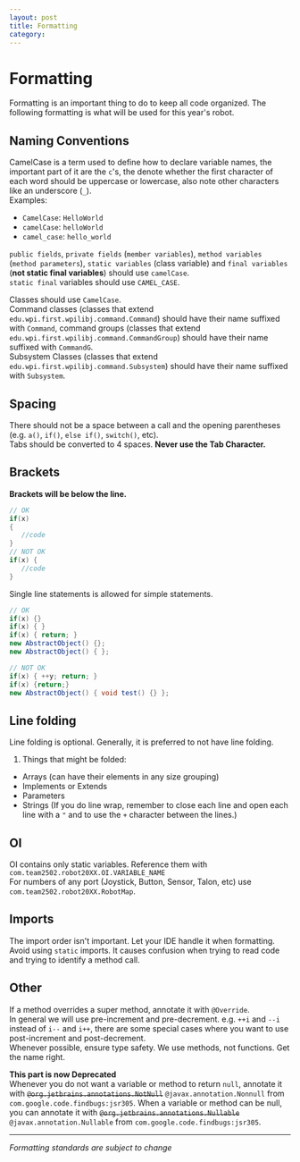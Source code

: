 ```yaml
---
layout: post
title: Formatting
category:
---
```

# Formatting
Formatting is an important thing to do to keep all code organized. The following formatting is what will be used for this year's robot.  


## Naming Conventions
CamelCase is a term used to define how to declare variable names, the important part of it are the `c`'s, the denote whether the first character of each word should be uppercase or lowercase, also note other characters like an underscore (`_`).  
Examples:
* `CamelCase`: `HelloWorld`
* `camelCase`: `helloWorld`
* `camel_case`: `hello_world`

`public fields`, `private fields` (`member variables`), `method variables` (`method parameters`), `static variables` (class variable) and `final variables` (**not static final variables**) should use `camelCase`.  
`static final` variables should use `CAMEL_CASE`.  

Classes should use `CamelCase`.  
Command classes (classes that extend `edu.wpi.first.wpilibj.command.Command`) should have their name suffixed with `Command`, command groups (classes that extend `edu.wpi.first.wpilibj.command.CommandGroup`) should have their name suffixed with `CommandG`.  
Subsystem Classes (classes that extend `edu.wpi.first.wpilibj.command.Subsystem`) should have their name suffixed with `Subsystem`.  

## Spacing
There should not be a space between a call and the opening parentheses (e.g. `a()`, `if()`, `else if()`, `switch()`, etc).  
Tabs should be converted to 4 spaces. **Never use the Tab Character.**

## Brackets
**Brackets will be below the line.**  
```java
// OK
if(x)
{
   //code
}
// NOT OK
if(x) {
   //code
}
```

Single line statements is allowed for simple statements.  
```java
// OK
if(x) {}
if(x) { }
if(x) { return; }
new AbstractObject() {};
new AbstractObject() { };

// NOT OK
if(x) { ++y; return; }
if(x) {return;}
new AbstractObject() { void test() {} };
```

## Line folding
Line folding is optional. Generally, it is preferred to not have line folding.  
1. Things that might be folded:
  * Arrays (can have their elements in any size grouping)
  * Implements or Extends
  * Parameters
  * Strings (If you do line wrap, remember to close each line and open each line with a `"` and to use the `+` character between the lines.)

## OI
OI contains only static variables. Reference them with `com.team2502.robot20XX.OI.VARIABLE_NAME`  
For numbers of any port (Joystick, Button, Sensor, Talon, etc) use `com.team2502.robot20XX.RobotMap`.

## Imports
The import order isn't important. Let your IDE handle it when formatting.  
Avoid using `static` imports. It causes confusion when trying to read code and trying to identify a method call.

## Other
If a method overrides a super method, annotate it with `@Override`.  
In general we will use pre-increment and pre-decrement. e.g. `++i` and `--i` instead of `i--` and `i++`, there are some special cases where you want to use post-increment and post-decrement.  
Whenever possible, ensure type safety.
We use methods, not functions. Get the name right.

__This part is now Deprecated__  
Whenever you do not want a variable or method to return `null`, annotate it with ~~`@org.jetbrains.annotations.NotNull`~~ `@javax.annotation.Nonnull` from `com.google.code.findbugs:jsr305`. When a variable or method can be null, you can annotate it with ~~`@org.jetbrains.annotations.Nullable`~~ `@javax.annotation.Nullable` from `com.google.code.findbugs:jsr305`.

***
_Formatting standards are subject to change_
